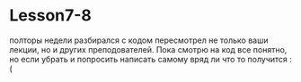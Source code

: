 # Lesson7-8

полторы недели разбирался с кодом пересмотрел не только ваши лекции, но и других преподователей. Пока смотрю на код все понятно, но если убрать и попросить написать самому
вряд ли что то получится :(
